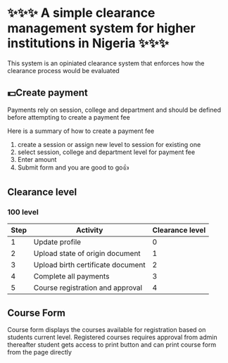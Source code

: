 # ✨✨✨ A simple clearance management system for higher institutions in Nigeria ✨✨✨

This system is an opiniated clearance system that enforces how the clearance process would be evaluated

## 💵Create payment

Payments rely on session, college and department and should be defined before attempting to create a payment fee

Here is a summary of how to create a payment fee

1. create a session or assign new level to session for existing one
2. select session, college and department level for payment fee
3. Enter amount
4. Submit form and you are good to go👍

## Clearance level

### 100 level

| Step | Activity                          | Clearance level |
| ---- | --------------------------------- | --------------- |
| 1    | Update profile                    | 0               |
| 2    | Upload state of origin document   | 1               |
| 3    | Upload birth certificate document | 2               |
| 4    | Complete all payments             | 3               |
| 5    | Course registration and approval  | 4               |

## Course Form

Course form displays the courses available for registration based on students current level.
Registered courses requires approval from admin thereafter student gets access to print button and can print course form from the page directly

